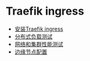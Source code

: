 # Traefik ingress

- [安装Traefik ingress](traefik-ingress-installation.md)
- [分布式负载测试](distributed-load-test.md)
- [网络和集群性能测试](network-and-cluster-perfermance-test.md)
- [边缘节点配置](edge-node-configuration.md)